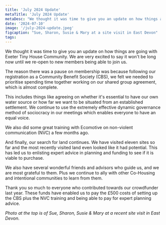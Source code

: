 ```yaml
---
title: 'July 2024 Update'
metaTitle: 'July 2024 Update'
metaDesc: "We thought it was time to give you an update on how things are going with Exeter Tiny House Community. We are very excited to say it won't be long now until we re-open to new members being able to join us."
date: '2024-07-10'
image: '/july-2024-update.jpeg'
figcaption: "Sue, Sharon, Susie & Mary at a site visit in East Devon"
tags:
---
```


We thought it was time to give you an update on how things are going with Exeter Tiny House Community. We are very excited to say it won't be long now until we re-open to new members being able to join us. 


The reason there was a pause on membership was because following our registration as a Community Benefit Society (CBS), we felt we needed to prioritise spending time together working on our shared group agreement, which is almost complete. 


This includes things like agreeing on whether it's essential to have our own water source or how far we want to be situated from an established settlement. We continue to use the extremely effective dynamic governance method of sociocracy in our meetings which enables everyone to have an equal voice. 


We also did some great training with Ecomotive on non-violent communication (NVC) a few months ago. 


And finally, our search for land continues. We have visited eleven sites so far and the most recently visited land even looked like it had potential. This has led us to enlisting expert advice in planning and funding to see if it is viable to purchase. 


We also have several wonderful friends and advisors who guide us, and we are most grateful to them. Plus we continue to ally with other Co-Housing and intentional communities to learn from them. 

Thank you so much to everyone who contributed towards our crowdfunder last year. These funds have enabled us to pay the £500 costs of setting up the CBS plus the NVC training and being able to pay for expert planning advice. 

*Photo at the top is of Sue, Sharon, Susie & Mary at a recent site visit in East Devon.*
